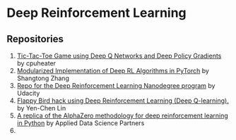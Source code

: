 # Deep Reinforcement Learning

## Repositories
1. [Tic-Tac-Toe Game using Deep Q Networks and Deep Policy Gradients](https://github.com/cpuheater/tic-tac-toe-deep-rl-lab) by cpuheater
2. [Modularized Implementation of Deep RL Algorithms in PyTorch](https://github.com/ShangtongZhang/DeepRL) by Shangtong Zhang
3. [Repo for the Deep Reinforcement Learning Nanodegree program](https://github.com/udacity/deep-reinforcement-learning) by Udacity
4. [Flappy Bird hack using Deep Reinforcement Learning (Deep Q-learning).](https://github.com/yenchenlin/DeepLearningFlappyBird) by Yen-Chen Lin
5. [A replica of the AlphaZero methodology for deep reinforcement learning in Python](https://github.com/AppliedDataSciencePartners/DeepReinforcementLearning) by Applied Data Science Partners
6. 